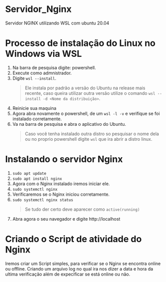 # Servidor_Nginx
Servidor NGINX utilizando WSL com ubuntu 20.04

# Processo de instalação do Linux no Windows via WSL
  1. Na barra de pesquisa digite: powershell.
  2. Execute como admnistrador.
  3. Digite `wsl --install`.
     > Ele instala por padrão a versão do Ubuntu na release mais recente, caso queira utilizar outra versão utilize o comando `wsl --install -d <Nome da distribuição>`.
  4. Reinicie sua maquina
  5. Agora abra novamente o powershell, de um `wsl -l -v` e verifique se foi instalado corretamente.
  6. Va na barra de pesquisa e abra o aplicativo do Ubuntu.
     > Caso você tenha instalado outra distro so pesquisar o nome dela ou no proprio powershell digite `wsl` que ira abrir a distro linux.

# Instalando o servidor Nginx
  1. `sudo apt update`
  2. `sudo apt install nginx`
  3. Agora com o Nginx instalado iremos iniciar ele.
  4. `sudo systemctl nginx`
  5. Verificaremos se o Nginx iniciou corretamente.
  6. `sudo systemctl nginx status`
     > Se tudo der certo deve aparecer como `active(running)`
  7. Abra agora o seu navegador e digite http://localhost

# Criando o Script de atividade do Nginx
  Iremos criar um Script simples, para verificar se o Nginx se encontra online ou offline. Criando um arquivo log no qual ira nos dizer a data e hora da ultima verificação além de expecificar se está online ou não.
